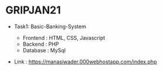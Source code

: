 # GRIPJAN21
- Task1: Basic-Banking-System
  - Frontend : HTML, CSS, Javascript
  - Backend : PHP
  - Database : MySql
  
- Link : https://manasiwader.000webhostapp.com/index.php

